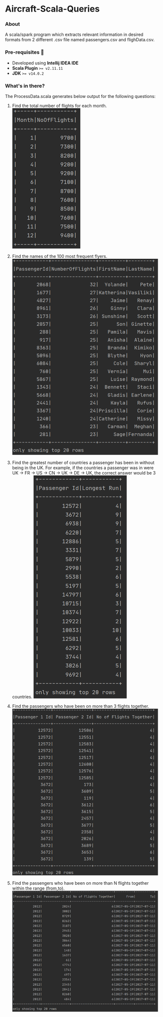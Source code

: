 # Aircraft-Scala-Queries

### About
A scala/spark program which extracts relevant information in desired formats from 2 different .csv file named passengers.csv and flighData.csv.

### Pre-requisites :rotating_light:
- Developed using **Intellij IDEA IDE**
- **Scala Plugin** `>= v2.11.11`
- **JDK** `>= v14.0.2`

### What's in there?
The ProcessData.scala generates below output for the following questions:

1.  Find the total number of flights for each month.
![Table 1](/OutputImages/Output1.PNG)


2.  Find the names of the 100 most frequent flyers.
![Table 2](/OutputImages/Output2.PNG)

3.  Find the greatest number of countries a passenger has been in without being in the UK. For example, if the countries a passenger was in were UK -> FR -> US -> CN -> UK -> DE -> UK, the correct answer would be 3 countries.
![Table 3](/OutputImages/Output3.PNG)

4. Find the passengers who have been on more than 3 flights together.
![Table 4](/OutputImages/Output4.PNG)

5. Find the passengers who have been on more than N flights together within the range (from,to).
![Table 5](/OutputImages/Output5.PNG)
